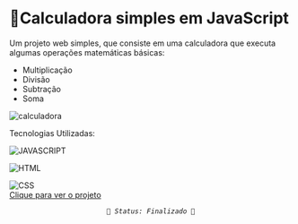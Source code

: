 # 🧮Calculadora simples em JavaScript 

Um projeto  web simples, que consiste em uma calculadora que executa algumas operações matemáticas básicas:

 - Multiplicação
 - Divisão
 - Subtração
 - Soma

 

![calculadora](https://user-images.githubusercontent.com/52001215/140405135-b32edb63-b6bf-484d-80a4-51e4201ac12d.png)


 <a  name="tecnologias-utilizadas"></a>  Tecnologias Utilizadas:

![JAVASCRIPT](https://img.shields.io/badge/JavaScript-323330?style=for-the-badge&logo=javascript&logoColor=F7DF1E)

![HTML](https://img.shields.io/badge/HTML5-E34F26?style=for-the-badge&logo=html5&logoColor=white)

![CSS](https://img.shields.io/badge/CSS-239120?&style=for-the-badge&logo=css3&logoColor=white)
<br>
[Clique para ver o projeto](https://mariameir.github.io/calculadora-js/)

<p align="center"><code> <a name="status"></a><i>🚀 Status: Finalizado 🚀</i> </code ></p>

